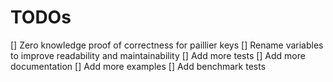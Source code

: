 # TODOs

[] Zero knowledge proof of correctness for paillier keys
[] Rename variables to improve readability and maintainability
[] Add more tests
[] Add more documentation
[] Add more examples
[] Add benchmark tests
